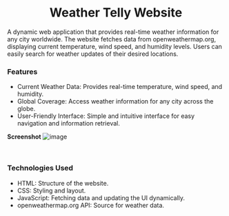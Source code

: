 <h1 align="center">Weather Telly Website</h1>
A dynamic web application that provides real-time weather information for any city worldwide. The website fetches data from openweathermap.org, displaying current temperature, wind speed, and humidity levels. Users can easily search for weather updates of their desired locations.
<br>
<h3>Features</h3>
<ul>
  <li>Current Weather Data: Provides real-time temperature, wind speed, and humidity.</li>
  <li>Global Coverage: Access weather information for any city across the globe.</li>
  <li>User-Friendly Interface: Simple and intuitive interface for easy navigation and information retrieval.</li>
</ul>

**Screenshot**
![image](https://github.com/user-attachments/assets/8d08a032-3c85-4b7c-a3cd-4a46337ceba5)


<br>
<h3>Technologies Used</h3>
<ul>
  <li>HTML: Structure of the website.</li>
  <li>CSS: Styling and layout.</li>
  <li>JavaScript: Fetching data and updating the UI dynamically.</li>
  <li>openweathermap.org API: Source for weather data.</li>
</ul>
